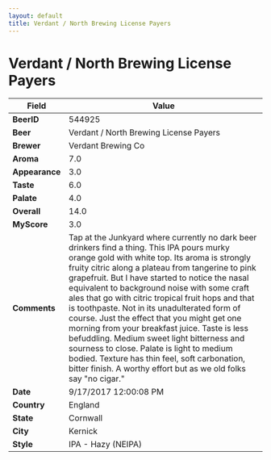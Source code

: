 ```yaml
---
layout: default
title: Verdant / North Brewing License Payers
---
```


# Verdant / North Brewing License Payers

| Field         | Value     |
|---------------|-----------|
| **BeerID** | 544925 |
| **Beer** | Verdant / North Brewing License Payers |
| **Brewer** | Verdant Brewing Co |
| **Aroma** | 7.0 |
| **Appearance** | 3.0 |
| **Taste** | 6.0 |
| **Palate** | 4.0 |
| **Overall** | 14.0 |
| **MyScore** | 3.0 |
| **Comments** | Tap at the Junkyard where currently no dark beer drinkers find a thing. This IPA pours murky orange gold with white top. Its aroma is strongly fruity citric along a plateau from tangerine to pink grapefruit. But I have started to notice the nasal equivalent to background noise with some craft ales that go with citric tropical fruit hops and that is toothpaste. Not in its unadulterated form of course. Just the effect that you might get one morning from your breakfast juice. Taste is less befuddling. Medium sweet light bitterness and sourness to close. Palate is light to medium bodied. Texture has thin feel, soft carbonation, bitter finish. A worthy effort but as we old folks say &quot;no cigar.&quot; |
| **Date** | 9/17/2017 12:00:08 PM |
| **Country** | England |
| **State** | Cornwall |
| **City** | Kernick |
| **Style** | IPA - Hazy (NEIPA) |
